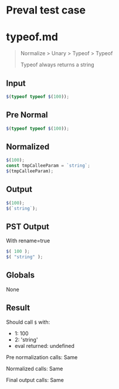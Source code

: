 # Preval test case

# typeof.md

> Normalize > Unary > Typeof > Typeof
>
> Typeof always returns a string

## Input

`````js filename=intro
$(typeof typeof $(100));
`````

## Pre Normal


`````js filename=intro
$(typeof typeof $(100));
`````

## Normalized


`````js filename=intro
$(100);
const tmpCalleeParam = `string`;
$(tmpCalleeParam);
`````

## Output


`````js filename=intro
$(100);
$(`string`);
`````

## PST Output

With rename=true

`````js filename=intro
$( 100 );
$( "string" );
`````

## Globals

None

## Result

Should call `$` with:
 - 1: 100
 - 2: 'string'
 - eval returned: undefined

Pre normalization calls: Same

Normalized calls: Same

Final output calls: Same

